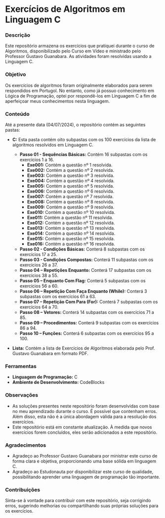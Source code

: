 # Exercícios de Algoritmos em Linguagem C

### Descrição

Este repositório armazena os exercícios que pratiquei durante o curso de Algoritmos, disponibilizado pelo Curso em Vídeo e ministrado pelo Professor Gustavo Guanabara. As atividades foram resolvidas usando a Linguagem C.

### Objetivo

Os exercícios de algoritmos foram originalmente elaborados para serem respondidos em Portugol. No entanto, como já possuo conhecimento em Lógica de Programação, optei por respondê-los em Linguagem C a fim de aperfeiçoar meus conhecimentos nesta linguagem. 

### Conteúdo

Até a presente data (04/07/2024), o repositório contém as seguintes pastas:

- **C:** Esta pasta contém oito subpastas com os 100 exercícios da lista de algoritmos resolvidos em Linguagem C.
  - **Passo 01 - Sequências Básicas:** Contém 16 subpastas com os exercícios 1 a 16.
    - **Exe001:** Contém a questão nº 1 resolvida.
    - **Exe002:** Contém a questão nº 2 resolvida.
    - **Exe003:** Contém a questão nº 3 resolvida.
    - **Exe004:** Contém a questão nº 4 resolvida.
    - **Exe005:** Contém a questão nº 5 resolvida.
    - **Exe006:** Contém a questão nº 6 resolvida.
    - **Exe007:** Contém a questão nº 7 resolvida.
    - **Exe008:** Contém a questão nº 8 resolvida.
    - **Exe009:** Contém a questão nº 9 resolvida.
    - **Exe010:** Contém a questão nº 10 resolvida.
    - **Exe011:** Contém a questão nº 11 resolvida.
    - **Exe012:** Contém a questão nº 12 resolvida.
    - **Exe013:** Contém a questão nº 13 resolvida.
    - **Exe014:** Contém a questão nº 14 resolvida.
    - **Exe015:** Contém a questão nº 15 resolvida.
    - **Exe016:** Contém a questão nº 16 resolvida.
  - **Passo 02 - Condições Básicas:** Conterá 8 subpastas com os exercícios 17 a 25.
  - **Passo 03 - Condições Compostas:** Conterá 11 subpastas com os exercícios 26 a 37.
  - **Passo 04 – Repetições Enquanto:** Conterá 17 subpastas com os exercícios 38 a 55.
  - **Passo 05 – Enquanto Com Flag:** Conterá 5 subpastas com os exercícios 56 a 60.
  - **Passo 06 – Repetição Com Faça Enquanto (While):** Conterá 3 subpastas com os exercícios 61 a 63.
  - **Passo 07 – Repetição Com Para (For):** Conterá 7 subpastas com os exercícios 64 a 70.
  - **Passo 08 – Vetores:** Conterá 14 subpastas com os exercícios 71 a 85.
  - **Passo 09 – Procedimentos:** Conterá 9 subpastas com os exercícios 86 a 94.
  - **Passo 10 – Funções:** Conterá 6 subpastas com os exercícios 95 a 100.

- **Lista:** Contém a lista de Exercícios de Algoritmos elaborada pelo Prof. Gustavo Guanabara em formato PDF.

### Ferramentas

- **Linguagem de Programação:** C
- **Ambiente de Desenvolvimento:** CodeBlocks

### Observações

- As soluções presentes neste repositório foram desenvolvidas com base no meu aprendizado durante o curso. É possível que contenham erros. Além disso, esta não é a única abordagem válida para a resolução dos exercícios.
- Este repositório está em constante atualização. À medida que novos exercícios forem concluídos, eles serão adicionados a este repositório.

### Agradecimentos

- Agradeço ao Professor Gustavo Guanabara por ministrar este curso de forma clara e objetiva, proporcionando uma base sólida em linguagem C.
- Agradeço ao Estudonauta por disponibilizar este curso de qualidade, possibilitando aprender uma linguagem de programação tão importante.

### Contribuições

Sinta-se à vontade para contribuir com este repositório, seja corrigindo erros, sugerindo melhorias ou compartilhando suas próprias soluções para os exercícios.

